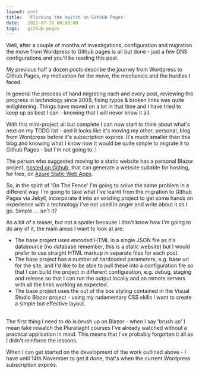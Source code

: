 ```yaml
---
layout: post
title:  'Flicking the switch on Github Pages'
date:   2022-07-18 00:00:00
tags:   github-pages
---
```

Well, after a couple of months of investigations, configuration and migration the move from Wordpress to Github pages is all but done - just a few DNS configurations and you'll be reading this post.

My previous half a dozen posts describe the journey from Wordpress to Github Pages, my motivation for the move, the mechanics and the hurdles I faced. 

In general the process of hand migrating each and every post, reviewing the progress in technology since 2009, fixing typos & broken links was quite enlightening. Things have moved on a lot in that time and I have tried to keep up as best I can - knowing that I will never know it all.

With this mini-project all but complete I can now start to think about what's next on my TODO list - and it looks like it's moving my other, personal, blog from Wordpress before it's subscription expires.
It's much smaller than this blog and knowing what I know now it would be quite simple to migrate it to Github Pages - but I'm not going to..!
<!--more-->
The person who suggested moving to a static website has a personal Blazor project, <a href='https://github.com/GeorgeLeithead/BlazorBlog' target='_blank'>hosted on Github</a>, that can generate a website suitable for hosting, for free, on <a href='https://azure.microsoft.com/en-gb/services/app-service/static/' target='_blank'>Azure Static Web Apps</a>.

So, in the spirit of 'On The Fence' I'm going to solve the same problem in a different way. I'm going to take what I've learnt from the migration to Github Pages via Jekyll, incorporate it into an existing project to get some hands on experience with a technology I've not used in anger and write about it as I go. Simple ... isn't it?

As a bit of a teaser, but not a spoiler because I don't know how I'm going to do any of it, the main areas I want to look at are:

 - The base project uses encoded HTML in a single JSON file as it's datasource (no database remember, this is a static website) but I would prefer to use straight HTML markup in separate files for each post.
 - The base project has a number of hardcoded parameters, e.g. base url for the site, and I'd like to be able to pull these into a configuration file so that I can build the project in different configuration, e.g. debug, staging and release so that I can run the output locally and on remote servers with all the links working as expected.
 - The base project uses the out of the box styling contained in the Visual Studio Blazor project - using my rudamentary CSS skills I want to create a simple but effective layout.

<br>
The first thing I need to do is brush up on Blazor - when I say 'brush up' I mean take rewatch the Pluralsight courses I've already watched without a practical application in mind. This means that I've probably forgotten it all as I didn't reinforce the lessons.

When I can get started on the development of the work outlined above - I have until 14th November to get it done, that's when the current Wordpress subscription expires.